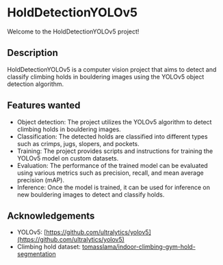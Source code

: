# HoldDetectionYOLOv5

Welcome to the HoldDetectionYOLOv5 project!

## Description
HoldDetectionYOLOv5 is a computer vision project that aims to detect and classify climbing holds in bouldering images using the YOLOv5 object detection algorithm.

## Features wanted
- Object detection: The project utilizes the YOLOv5 algorithm to detect climbing holds in bouldering images.
- Classification: The detected holds are classified into different types such as crimps, jugs, slopers, and pockets.
- Training: The project provides scripts and instructions for training the YOLOv5 model on custom datasets.
- Evaluation: The performance of the trained model can be evaluated using various metrics such as precision, recall, and mean average precision (mAP).
- Inference: Once the model is trained, it can be used for inference on new bouldering images to detect and classify holds.

<!-- ## Installation
1. Clone the repository: `git clone https://github.com/your-username/HoldDetectionYOLOv5.git`
2. Install the required dependencies: `pip install -r requirements.txt` -->

<!-- ## Usage
1. Prepare your dataset: Organize your bouldering images and annotation files in the required format.
2. Train the model: Run the training script and specify the paths to your dataset.
3. Evaluate the model: Use the evaluation script to assess the performance of the trained model.
4. Perform inference: Apply the trained model on new bouldering images to detect and classify holds. -->

## Acknowledgements
- YOLOv5: [https://github.com/ultralytics/yolov5](https://github.com/ultralytics/yolov5)
- Climbing hold dataset: [tomasslama/indoor-climbing-gym-hold-segmentation](https://www.kaggle.com/datasets/tomasslama/indoor-climbing-gym-hold-segmentation)
